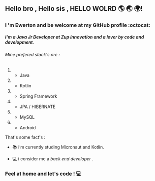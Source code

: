 ## Hello bro , Hello sis , HELLO WOLRD :earth_americas: :earth_asia: :earth_africa:! 

### I 'm Ewerton and be welcome at my GitHub profile :octocat:
##### I'm a Java Jr Developer at Zup Innovation and a lover by code and development.

###### Mine prefered stack's are :

1. - Java
2. - Kotlin
3. - Spring Framework
4. - JPA / HIBERNATE
5. - MySQL
6. - Android 


That's some fact's :

 - :books: i’m currently studing Micronaut and Kotlin.

 - :computer: i consider me a *back end developer* . 
 
  
 
 ### Feel at home and let's code ! :computer:
  
